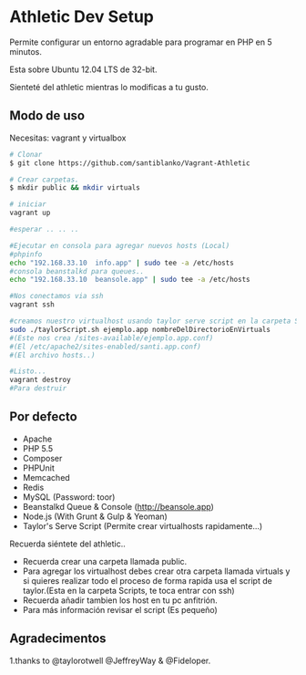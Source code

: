 # Athletic Dev Setup

Permite configurar un entorno agradable para programar en PHP en 5 minutos.

Esta sobre Ubuntu 12.04 LTS de 32-bit.

Sienteté del athletic mientras lo modificas a tu gusto.


## Modo de uso

Necesitas: vagrant y virtualbox

```bash
# Clonar
$ git clone https://github.com/santiblanko/Vagrant-Athletic

# Crear carpetas.
$ mkdir public && mkdir virtuals

# iniciar
vagrant up

#esperar .. .. ..

#Ejecutar en consola para agregar nuevos hosts (Local)
#phpinfo
echo "192.168.33.10  info.app" | sudo tee -a /etc/hosts
#consola beanstalkd para queues..
echo "192.168.33.10  beansole.app" | sudo tee -a /etc/hosts

#Nos conectamos via ssh
vagrant ssh

#creamos nuestro virtualhost usando taylor serve script en la carpeta Scripts
sudo ./taylorScript.sh ejemplo.app nombreDelDirectorioEnVirtuals
#(Este nos crea /sites-available/ejemplo.app.conf)
#(El /etc/apache2/sites-enabled/santi.app.conf)
#(El archivo hosts..)

#Listo...
vagrant destroy
#Para destruir

```



## Por defecto

- Apache
- PHP 5.5
- Composer
- PHPUnit
- Memcached
- Redis
- MySQL (Password: toor)
- Beanstalkd Queue & Console (http://beansole.app)
- Node.js (With Grunt & Gulp & Yeoman)
- Taylor's Serve Script (Permite crear virtualhosts rapidamente...)

Recuerda siéntete del athletic..

 - Recuerda crear una carpeta llamada public.
 - Para agregar los virtualhost debes crear otra carpeta llamada virtuals y
   si quieres realizar todo el proceso de forma rapida usa el script de taylor.(Esta en la carpeta Scripts, te toca entrar con ssh)
 - Recuerda añadir tambien los host en tu pc anfitrión.
 - Para más información revisar el script (Es pequeño)

## Agradecimentos

1.thanks to @taylorotwell @JeffreyWay & @Fideloper.
